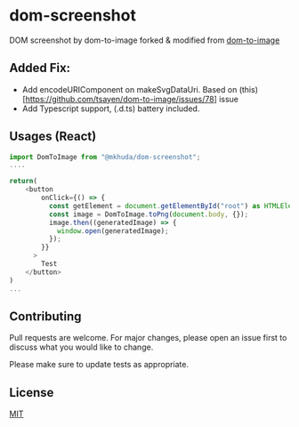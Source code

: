 # dom-screenshot
DOM screenshot by dom-to-image forked & modified from [dom-to-image](https://github.com/tsayen/dom-to-image)

## Added Fix:
- Add encodeURIComponent on makeSvgDataUri. Based on (this)[https://github.com/tsayen/dom-to-image/issues/78] issue
- Add Typescript support, (.d.ts) battery included.

## Usages (React)
```typescript
import DomToImage from "@mkhuda/dom-screenshot";
....

return(
    <button
        onClick={() => {
          const getElement = document.getElementById("root") as HTMLElement;
          const image = DomToImage.toPng(document.body, {});
          image.then((generatedImage) => {
            window.open(generatedImage);
          });
        }}
      >
        Test
    </button>
)
...
```

## Contributing

Pull requests are welcome. For major changes, please open an issue first to discuss what you would like to change.

Please make sure to update tests as appropriate.

## License

[MIT](https://choosealicense.com/licenses/mit/)
